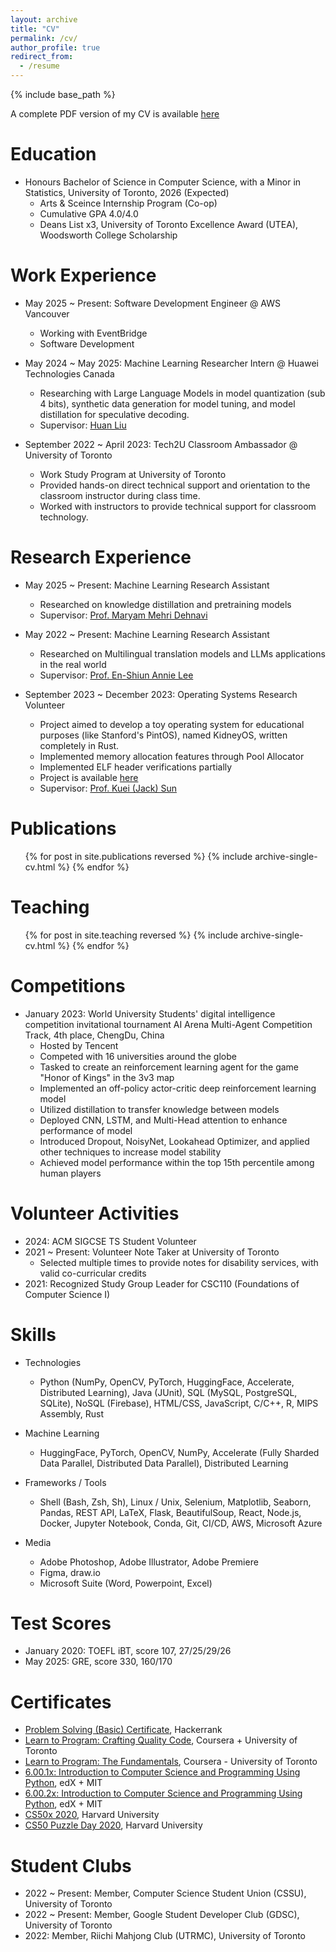 ```yaml
---
layout: archive
title: "CV"
permalink: /cv/
author_profile: true
redirect_from:
  - /resume
---
```


{% include base_path %}

A complete PDF version of my CV is available [here](/assets/shouyihung-cv.pdf)


# Education
* Honours Bachelor of Science in Computer Science, with a Minor in Statistics, University of Toronto, 2026 (Expected)
  * Arts & Sceince Internship Program (Co-op)
  * Cumulative GPA 4.0/4.0
  * Deans List x3, University of Toronto Excellence Award (UTEA), Woodsworth College Scholarship


# Work Experience
* May 2025 ~ Present: Software Development Engineer @ AWS Vancouver
  * Working with EventBridge
  * Software Development

* May 2024 ~ May 2025: Machine Learning Researcher Intern @ Huawei Technologies Canada
  * Researching with Large Language Models in model quantization (sub 4 bits), synthetic data generation for model tuning, and model distillation for speculative decoding. 
  * Supervisor: [Huan Liu](https://scholar.google.com/citations?user=6QbMAhkAAAAJ&hl=en)

* September 2022 ~ April 2023: Tech2U Classroom Ambassador @ University of Toronto
  * Work Study Program at University of Toronto
  * Provided hands-on direct technical support and orientation to the classroom instructor during class time. 
  * Worked with instructors to provide technical support for classroom technology. 


# Research Experience
* May 2025 ~ Present: Machine Learning Research Assistant
  * Researched on knowledge distillation and pretraining models
  * Supervisor: [Prof. Maryam Mehri Dehnavi](https://www.cs.toronto.edu/~mmehride/)

* May 2022 ~ Present: Machine Learning Research Assistant
  * Researched on Multilingual translation models and LLMs applications in the real world
  * Supervisor: [Prof. En-Shiun Annie Lee](https://www.cs.toronto.edu/~ealee/public/)

* September 2023 ~ December 2023: Operating Systems Research Volunteer
  * Project aimed to develop a toy operating system for educational purposes (like Stanford's PintOS), named KidneyOS, written completely in Rust. 
  * Implemented memory allocation features through Pool Allocator
  * Implemented ELF header verifications partially
  * Project is available [here](https://github.com/KidneyOS/KidneyOS)
  * Supervisor: [Prof. Kuei (Jack) Sun](https://www.cs.toronto.edu/~sunk/)


# Publications
  <ul>{% for post in site.publications reversed %}
    {% include archive-single-cv.html %}
  {% endfor %}</ul>
  
<!-- Talks
======
  <ul>{% for post in site.talks reversed %}
    {% include archive-single-talk-cv.html  %}
  {% endfor %}</ul> -->
  

# Teaching
  <ul>{% for post in site.teaching reversed %}
    {% include archive-single-cv.html %}
  {% endfor %}</ul>


# Competitions
* January 2023: World University Students' digital intelligence competition invitational tournament AI Arena Multi-Agent Competition Track, 4th place, ChengDu, China
  * Hosted by Tencent
  * Competed with 16 universities around the globe
  * Tasked to create an reinforcement learning agent for the game "Honor of Kings" in the 3v3 map
  * Implemented an off-policy actor-critic deep reinforcement learning model
  * Utilized distillation to transfer knowledge between models
  * Deployed CNN, LSTM, and Multi-Head attention to enhance performance of model
  * Introduced Dropout, NoisyNet, Lookahead Optimizer, and applied other techniques to increase model stability
  * Achieved model performance within the top 15th percentile among human players


# Volunteer Activities
* 2024: ACM SIGCSE TS Student Volunteer
* 2021 ~ Present: Volunteer Note Taker at University of Toronto
  * Selected multiple times to provide notes for disability services, with valid co-curricular credits
* 2021: Recognized Study Group Leader for CSC110 (Foundations of Computer Science I)


# Skills
* Technologies
  * Python (NumPy, OpenCV, PyTorch, HuggingFace, Accelerate, Distributed Learning), Java (JUnit), SQL (MySQL, PostgreSQL, SQLite), NoSQL (Firebase), HTML/CSS, JavaScript, C/C++, R, MIPS Assembly, Rust

* Machine Learning
  * HuggingFace, PyTorch, OpenCV, NumPy, Accelerate (Fully Sharded Data Parallel, Distributed Data Parallel), Distributed Learning

* Frameworks / Tools
  * Shell (Bash, Zsh, Sh), Linux / Unix, Selenium, Matplotlib, Seaborn, Pandas, REST API, LaTeX, Flask, BeautifulSoup, React, Node.js, Docker, Jupyter Notebook, Conda, Git, CI/CD, AWS, Microsoft Azure

* Media
  * Adobe Photoshop, Adobe Illustrator, Adobe Premiere
  * Figma, draw.io
  * Microsoft Suite (Word, Powerpoint, Excel)

# Test Scores
* January 2020: TOEFL iBT, score 107, 27/25/29/26
* May 2025: GRE, score 330, 160/170


# Certificates
* [Problem Solving (Basic) Certificate](https://www.hackerrank.com/certificates/8eb236781520), Hackerrank
* [Learn to Program: Crafting Quality Code](https://www.coursera.org/account/accomplishments/verify/YD7P65MHBWPD?utm_source=link&utm_medium=certificate&utm_content=cert_image&utm_campaign=pdf_header_button&utm_product=course), Coursera + University of Toronto
* [Learn to Program: The Fundamentals](https://www.coursera.org/account/accomplishments/certificate/B2NBN67TXPU8), Coursera - University of Toronto
* [6.00.1x: Introduction to Computer Science and Programming Using Python](https://courses.edx.org/certificates/c568bdc186144362af0e1f11bc7da436), edX + MIT
* [6.00.2x: Introduction to Computer Science and Programming Using Python](https://courses.edx.org/certificates/f5a4f35e6b8c44fd810b1f892b06f048), edX + MIT
* [CS50x 2020](https://certificates.cs50.io/5777a9fe-7226-4598-97e5-b1014290526d.pdf?size=letter), Harvard University
* [CS50 Puzzle Day 2020](https://certificates.cs50.io/6039e1a8-51ab-4370-9edd-d4893c705bc8), Harvard University


# Student Clubs
* 2022 ~ Present: Member, Computer Science Student Union (CSSU), University of Toronto
* 2022 ~ Present: Member, Google Student Developer Club (GDSC), University of Toronto
* 2022: Member, Riichi Mahjong Club (UTRMC), University of Toronto
